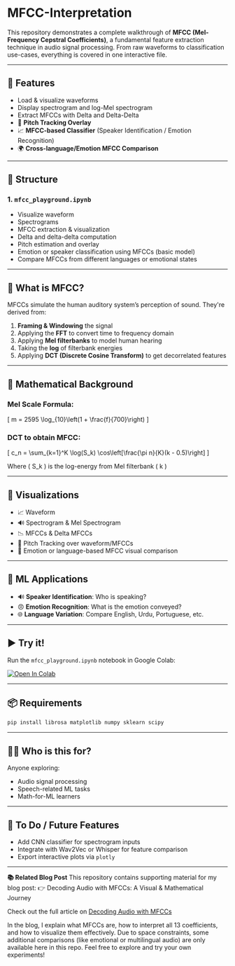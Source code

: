 # MFCC-Interpretation

This repository demonstrates a complete walkthrough of **MFCC (Mel-Frequency Cepstral Coefficients)**, a fundamental feature extraction technique in audio signal processing. From raw waveforms to classification use-cases, everything is covered in one interactive file.

---

## 🔧 Features

- Load & visualize waveforms
- Display spectrogram and log-Mel spectrogram
- Extract MFCCs with Delta and Delta-Delta
- 🎯 **Pitch Tracking Overlay**
- 📈 **MFCC-based Classifier** (Speaker Identification / Emotion Recognition)
- 🌍 **Cross-language/Emotion MFCC Comparison**

---

## 📁 Structure

### 1. `mfcc_playground.ipynb`
- Visualize waveform
- Spectrograms
- MFCC extraction & visualization
- Delta and delta-delta computation
- Pitch estimation and overlay
- Emotion or speaker classification using MFCCs (basic model)
- Compare MFCCs from different languages or emotional states

---

## 🧠 What is MFCC?
MFCCs simulate the human auditory system’s perception of sound. They're derived from:

1. **Framing & Windowing** the signal
2. Applying the **FFT** to convert time to frequency domain
3. Applying **Mel filterbanks** to model human hearing
4. Taking the **log** of filterbank energies
5. Applying **DCT (Discrete Cosine Transform)** to get decorrelated features

---

## 🔬 Mathematical Background

### Mel Scale Formula:
\[ m = 2595 \log_{10}\left(1 + \frac{f}{700}\right) \]

### DCT to obtain MFCC:
\[ c_n = \sum_{k=1}^K \log(S_k) \cos\left[\frac{\pi n}{K}(k - 0.5)\right] \]

Where \( S_k \) is the log-energy from Mel filterbank \( k \)

---

## 🎨 Visualizations

- 📈 Waveform
- 🔊 Spectrogram & Mel Spectrogram
- 📉 MFCCs & Delta MFCCs
- 🎯 Pitch Tracking over waveform/MFCCs
- 🌈 Emotion or language-based MFCC visual comparison

---

## 🤖 ML Applications

- 🔊 **Speaker Identification**: Who is speaking?
- 😠 **Emotion Recognition**: What is the emotion conveyed?
- 🌐 **Language Variation**: Compare English, Urdu, Portuguese, etc.

---

## ▶️ Try it!
Run the `mfcc_playground.ipynb` notebook in Google Colab:

[![Open In Colab](https://colab.research.google.com/assets/colab-badge.svg)](link_to_colab)

---

## 📦 Requirements
```bash
pip install librosa matplotlib numpy sklearn scipy
```

---

## 🙋‍♀️ Who is this for?
Anyone exploring:
- Audio signal processing
- Speech-related ML tasks
- Math-for-ML learners

---

## 📌 To Do / Future Features
- Add CNN classifier for spectrogram inputs
- Integrate with Wav2Vec or Whisper for feature comparison
- Export interactive plots via `plotly`

---



**📚 Related Blog Post**
This repository contains supporting material for my blog post:
👉 Decoding Audio with MFCCs: A Visual & Mathematical Journey

Check out the full article on [Decoding Audio with MFCCs]([https://dsp-01.hashnode.dev/decoding-audio-with-mfccs-a-visual-and-mathematical-journey])

In the blog, I explain what MFCCs are, how to interpret all 13 coefficients, and how to visualize them effectively.
Due to space constraints, some additional comparisons (like emotional or multilingual audio) are only available here in this repo. Feel free to explore and try your own experiments!
